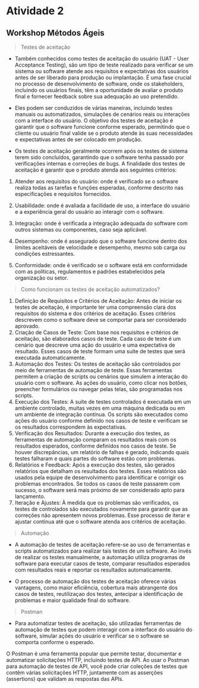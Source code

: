 # Atividade 2

## Workshop Métodos Ágeis

> Testes de aceitação
- Também conhecidos como testes de aceitação do usuário (UAT - User Acceptance Testing), são um tipo de teste realizado para verificar se um sistema ou software atende aos requisitos e expectativas dos usuários antes de ser liberado para produção ou implantação. É uma fase crucial no processo de desenvolvimento de software, onde os stakeholders, incluindo os usuários finais, têm a oportunidade de avaliar o produto final e fornecer feedback sobre sua adequação ao uso pretendido.
- Eles podem ser conduzidos de várias maneiras, incluindo testes manuais ou automatizados, simulações de cenários reais ou interações com a interface do usuário. O objetivo dos testes de aceitação é garantir que o software funcione conforme esperado, permitindo que o cliente ou usuário final valide se o produto atende às suas necessidades e expectativas antes de ser colocado em produção.

- Os testes de aceitação geralmente ocorrem após os testes de sistema terem sido concluídos, garantindo que o software tenha passado por verificações internas e correções de bugs. A finalidade dos testes de aceitação é garantir que o produto atenda aos seguintes critérios:

1. Atender aos requisitos do usuário: onde é verificado se o software realiza todas as tarefas e funções esperadas, conforme descrito nas especificações e requisitos fornecidos.

2. Usabilidade: onde é avaliada a facilidade de uso, a interface do usuário e a experiência geral do usuário ao interagir com o software.

3. Integração: onde é verificada a integração adequada do software com outros sistemas ou componentes, caso seja aplicável.

4. Desempenho: onde é assegurado que o software funcione dentro dos limites aceitáveis de velocidade e desempenho, mesmo sob carga ou condições estressantes.

5. Conformidade: onde é verificado se o software está em conformidade com as políticas, regulamentos e padrões estabelecidos pela organização ou setor.

> Como funcionam os testes de aceitação automatizados?

1. Definição de Requisitos e Critérios de Aceitação: Antes de iniciar os testes de aceitação, é importante ter uma compreensão clara dos requisitos do sistema e dos critérios de aceitação. Esses critérios descrevem como o software deve se comportar para ser considerado aprovado.
2. Criação de Casos de Teste: Com base nos requisitos e critérios de aceitação, são elaborados casos de teste. Cada caso de teste é um cenário que descreve uma ação do usuário e uma expectativa de resultado. Esses casos de teste formam uma suíte de testes que será executada automaticamente.
3. Automação dos Testes: Os testes de aceitação são controlados por meio de ferramentas de automação de teste. Essas ferramentas permitem a criação de scripts ou cenários que simulem a interação do usuário com o software. As ações do usuário, como clicar nos botões, preencher formulários ou navegar pelas telas, são programadas nos scripts.
4. Execução dos Testes: A suíte de testes controlados é executada em um ambiente controlado, muitas vezes em uma máquina dedicada ou em um ambiente de integração contínua. Os scripts são executados como ações do usuário conforme definido nos casos de teste e verificam se os resultados correspondem às expectativas.
5. Verificação dos Resultados: Durante a execução dos testes, as ferramentas de automação comparam os resultados reais com os resultados esperados, conforme definidos nos casos de teste. Se houver discrepâncias, um relatório de falhas é gerado, indicando quais testes falharam e quais partes do software estão com problemas.
6. Relatórios e Feedback: Após a execução dos testes, são gerados relatórios que detalham os resultados dos testes. Esses relatórios são usados ​​pela equipe de desenvolvimento para identificar e corrigir os problemas encontrados. Se todos os casos de teste passarem com sucesso, o software será mais próximo de ser considerado apto para lançamento.
7. Iteração e Ajustes: À medida que os problemas são verificados, os testes de controlados são executados novamente para garantir que as correções não apresentem novos problemas. Esse processo de iterar e ajustar continua até que o software atenda aos critérios de aceitação.

> Automação

- A automação de testes de aceitação refere-se ao uso de ferramentas e scripts automatizados para realizar tais testes de um software. Ao invés de realizar os testes manualmente, a automação utiliza programas de software para executar casos de teste, comparar resultados esperados com resultados reais e reportar os resultados automaticamente.

- O processo de automação dos testes de aceitação oferece várias vantagens, como maior eficiência, cobertura mais abrangente dos casos de testes, reutilizaçao dos testes, antecipar a identificação de problemas e maior qualidade final do software.

> Postman

- Para automatizar testes de aceitação, são utilizadas ferramentas de automação de testes que podem interagir com a interface do usuário do software, simular ações do usuário e verificar se o software se comporta conforme o esperado. 

O Postman é uma ferramenta popular que permite testar, documentar e automatizar solicitações HTTP, incluindo testes de API. Ao usar o Postman para automação de testes de API, você pode criar coleções de testes que contêm várias solicitações HTTP, juntamente com as asserções (assertions) que validam as respostas das APIs.
